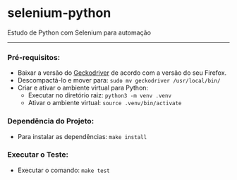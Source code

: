 # selenium-python
Estudo de Python com Selenium para automação

***   

### Pré-requisitos:
 * Baixar a versão do [Geckodriver](https://github.com/mozilla/geckodriver/releases/tag/v0.29.0) de acordo com a versão do seu Firefox.  
 * Descompactá-lo e mover para: `sudo mv geckodriver /usr/local/bin/`
 * Criar e ativar o ambiente virtual para Python:  
    *  Executar no diretório raiz:  `python3 -m venv .venv`
    *  Ativar o ambiente virtual: `source .venv/bin/activate`  

### Dependência do Projeto:  
* Para instalar as dependências: `make install`

### Executar o Teste:  
* Executar o comando: `make test`


